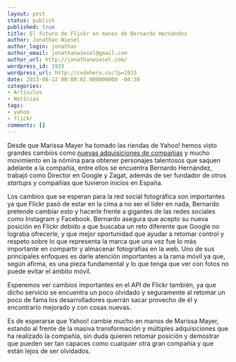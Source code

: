 ```yaml
---
layout: post
status: publish
published: true
title: El futuro de Flickr en manos de Bernardo Hernández
author: Jonathan Wiesel
author_login: jonathan
author_email: jonathanwiesel@gmail.com
author_url: http://jonathanwiesel.com/
wordpress_id: 1933
wordpress_url: http://codehero.co/?p=1933
date: 2013-08-12 00:00:02.000000000 -04:30
categories:
- Artículos
- Notícias
tags:
- yahoo
- flickr
comments: []
---
```

<p>Desde que Marissa Mayer ha tomado las riendas de Yahoo! hemos visto grandes cambios como <a href="http://codehero.co/yahoo-suma-a-rockmelt-a-su-lista-de-compras/">nuevas adquisiciones de compañias</a> y mucho movimiento en la nómina para obtener personajes talentosos que saquen adelante a la compañía, entre ellos se encuentra Bernardo Hernández, trabajó como Director en Google y Zagat, además de ser fundador de otros <em>startups</em> y compañías que tuvieron inicios en España.</p>

<p>Los cambios que se esperan para la red social fotográfica son importantes ya que Flickr pasó de estar en la cima a no ser el líder en nada, Bernardo pretende cambiar esto y hacerle frente a gigantes de las redes sociales como Instagram y Facebook. Bernardo asegura que acepto su nueva posición en Flickr debido a que buscaba un reto diferente que Google no lograba ofrecerle, y que mejor oportunidad que ayudar a retomar control y respeto sobre lo que representa la marca que una vez fue lo más importante en compartir y almacenar fotografías en la web. Uno de sus principales enfoques es darle atención importantes a la rama móvil ya que, según afirma, es una pieza fundamental y lo que tenga que ver con fotos no puede evitar el ámbito móvil.</p>

<p>Esperemos ver cambios importantes en el API de Flickr también, ya que dicho servicio se encuentra un poco olvidado y seguramente al retomar un poco de fama los desarrolladores querrán sacar provecho de él y encontrarlo mejorado y con cosas nuevas.</p>

<p>Es de esperarse que Yahoo! cambie mucho en manos de Marissa Mayer, estando al frente de la masiva transformación y múltiples adquisiciones que ha realizado la compañía, sin duda quieren retomar posición y demostrar que pueden ser tan capaces como cualquier otra gran compañía y que están lejos de ser olvidados.</p>
